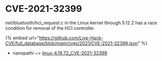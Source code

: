 # CVE-2021-32399

net/bluetooth/hci_request.c in the Linux kernel through 5.12.2 has a race condition for removal of the HCI controller.

{% embed url="https://github.com/Live-Hack-CVE/full_database/blob/main/cves/2021/CVE-2021-32399.json" %}


* nanopathi ~> [linux-4.19.72_CVE-2021-32399](https://zeste.alice-snow.ru/2021/database/cve-2021-32399/linux-4.19.72_cve-2021-32399-nanopathi)